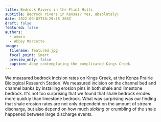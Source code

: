```yaml
---
title: Bedrock Rivers in the Flint Hills
subtitle: Bedrock rivers in Kansas? Yes, absolutely!
date: 2022-09-02T18:29:15.366Z
draft: false
featured: false
authors:
  - admin
  - Abbey Marcotte
image:
  filename: featured.jpg
  focal_point: Smart
  preview_only: false
  caption: Abby contemplating the complicated Kings Creek.
---
```

We measured bedrock incision rates on Kings Creek, at the Konza Prairie Biological Research Station. We measured incision on the channel bed and channel banks by installing erosion pins in both shale and limestone bedrock. It's not too surprising that we found that shale bedrock erodes more quickly than limestone bedrock. What was surprising was our finding that shale erosion rates are not only dependent on the amount of stream discharge, but also depend on how much *slaking* or crumbling of the shale happened between large discharge events.
